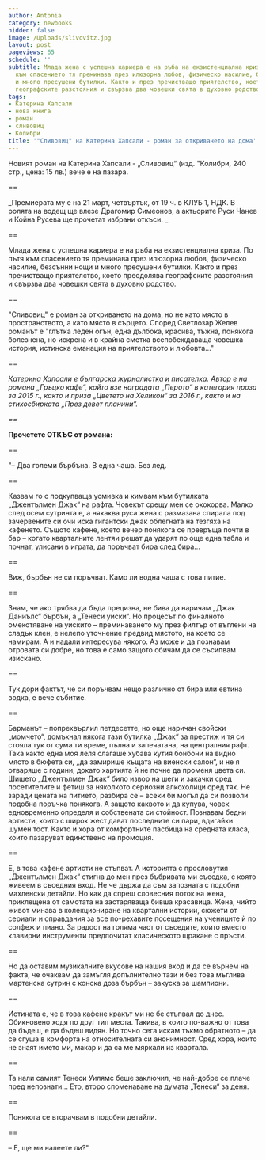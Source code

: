 ```yaml
---
author: Antonia
category: newbooks
hidden: false
image: /Uploads/slivovitz.jpg
layout: post
pageviews: 65
schedule: ''
subtitle: Млада жена с успешна кариера е на ръба на екзистенциална криза. По пътя
  към спасението тя преминава през илюзорна любов, физическо насилие, безсънни нощи
  и много пресушени бутилки. Както и през пречистващо приятелство, което преодолява
  географските разстояния и свързва два човешки свята в духовно родство
tags:
- Катерина Хапсали
- нова книга
- роман
- сливовиц
- Колибри
title: '"Сливовиц" на Катерина Хапсали - роман за откриването на дома'
---
```


Новият роман на Катерина Хапсали - „Сливовиц“ (изд. "Колибри, 240 стр., цена: 15 лв.) вече е на пазара.

\==

_Премиерата му е на 21 март, четвъртък, от 19 ч. в КЛУБ 1, НДК. В ролята на водещ ще влезе Драгомир Симеонов, а актьорите Руси Чанев и Койна Русева ще прочетат избрани откъси. _

\==

Млада жена с успешна кариера е на ръба на екзистенциална криза. По пътя към спасението тя преминава през илюзорна любов, физическо насилие, безсънни нощи и много пресушени бутилки. Както и през пречистващо приятелство, което преодолява географските разстояния и свързва два човешки свята в духовно родство. 

\==

"Сливовиц" е роман за откриването на дома, но не като място в пространството, а като място в сърцето. Според Светлозар Желев романът е "глътка леден огън, една дълбока, красива, тъжна, понякога болезнена, но искрена и в крайна сметка всепобеждаваща човешка история, истинска еманация на приятелството и любовта…"

\==

_Катерина Хапсали е българска журналистка и писателка. Автор е на романа „Гръцко кафе“, който взе наградата „Перото“ в категория проза за 2015 г., както и приза „Цветето на Хеликон“ за 2016 г., както и на стихосбирката „През девет планини“._

_\==_

**Прочетете ОТКЪС от романа:**

\==

"– Два големи бърбъна. В една чаша. Без лед. 

\==

Казвам го с подкупваща усмивка и кимвам към бутилката „Джентълмен Джак“ на рафта. Човекът срещу мен се ококорва. Малко след осем сутринта е, а някаква руса жена с размазана спирала под зачервените си очи иска гигантски джак облегната на тезгяха на кафенето. Същото кафене, което вечер понякога се превръща почти в бар  – когато кварталните лентяи решат да ударят по още една табла и почнат, улисани в играта, да поръчват бира след бира… 

\==

Виж, бърбън не си поръчват. Камо ли водна чашa с това питие.

\==

Знам, че ако трябва да бъда прецизна, не бива да наричам „Джак Даниълс“ бърбън, а „Тенеси уиски“. Но процесът по финалното омекотяване на уискито – преминаването му през филтър от въглени на сладък клен, е нелепо уточнение предвид мястото, на което се намирам. А и надали интересува някого. Аз може и да познавам отровата си добре, но това е само защото обичам да се съсипвам изискано. 

\==

Тук дори фактът, че си поръчвам нещо различно от бира или евтина водка, е вече събитие. 

\==

Барманът – попрехвърлил петдесетте, но още наричан свойски „момчето“, домъкнал някога тази бутилка „Джак“ за престиж и тя си стояла тук от сума ти време, пълна и запечатана, на централния рафт. Така както една моя леля слагаше хубава кутия бонбони на видно място в бюфета си, „да замирише къщата на виенски салон“, и не я отваряше с години, докато хартията ѝ не почне да променя цвета си. Шишето „Джентълмен Джак“ било извор на шеги и закачки сред посетителите и фетиш за няколкото сериозни алкохолици сред тях. Не заради цената на питието, разбира се – всеки би могъл да си позволи подобна поръчка понякога. А защото каквото и да купува, човек едновременно определя и собствената си стойност. Познавам бедни артисти, които с широк жест дават последните си пари, вдигайки шумен тост. Както и хора от комфортните пасбища на средната класа, които пазаруват единствено на промоция. 

\==

Е, в това кафене артисти не стъпват. А историята с прослoвутия „Джентълмен Джак“ стигна до мен през бъбривата ми съседка, с която живеем в съседния вход. Не че държа да съм запозната с подобни махленски детайли. Но как да спреш словесния поток на жена, приклещена от самотата на застаряваща бивша красавица. Жена, чийто живот минава в колекциониране на квартални истории, сюжети от сериали и оправдания за все по-рехавите посещения на учениците ѝ по солфеж и пиано. За радост на голяма част от съседите, които вместо клавирни инструменти предпочитат класическото щракане с пръсти. 

\==

Но да оставим музикалните вкусове на нашия вход и да се върнем на факта, че очаквам да замъгля допълнително тази и без това мъглива мартенска сутрин с конска доза бърбън – закуска за шампиони. 

\==

Истината е, че в това кафене кракът ми не бе стъпвал до днес. Обикновено ходя по друг тип места. Такива, в които по-важно от това да бъдеш, е да бъдеш видян. Но точно сега искам тъкмо обратното  – да се сгуша в комфорта на относителната си анонимност. Сред хора, които не знаят името ми, макар и да са ме мяркали из квартала. 

\==

Та нали самият Тенеси Уилямс беше заключил, че най-добре се плаче пред непознати… Ето, второ споменаване на думата „Тенеси“ за деня. 

\==

Понякога се вторачвам в подобни детайли. 

\==

– Е, ще ми налеете ли?"
